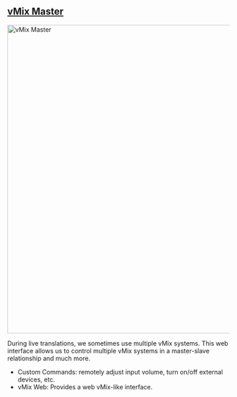 ## [vMix Master](https://live-miracles.github.io/vmix-master/)

<img width="700" alt="vMix Master" src="https://github.com/user-attachments/assets/ad8fd4e9-939b-4239-84c4-10f47a881c47">

During live translations, we sometimes use multiple vMix systems. This web interface allows us to control multiple vMix systems in a master-slave relationship and much more.

- Custom Commands: remotely adjust input volume, turn on/off external devices, etc.
- vMix Web: Provides a web vMix-like interface.
